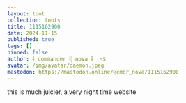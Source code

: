 ```yaml
---
layout: toot
collection: toots
title: 1115162900
date: 2024-11-15
published: true
tags: []
pinned: false
author: ⸸ commander ░ nova ⸸ :~$
avatar: /img/avatar/daemon.jpeg
mastodon: https://mastodon.online/@cmdr_nova/1115162900
---
```


this is much juicier, a very night time website
